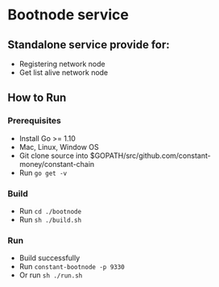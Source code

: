 # Bootnode service
## Standalone service provide for:
- Registering network node
- Get list alive network node

## How to Run
### Prerequisites
- Install Go >= 1.10
- Mac, Linux, Window OS
- Git clone source into $GOPATH/src/github.com/constant-money/constant-chain
- Run `go get -v`
### Build
- Run `cd ./bootnode`
- Run `sh ./build.sh`
### Run
- Build successfully
- Run `constant-bootnode -p 9330`
- Or run `sh ./run.sh`

